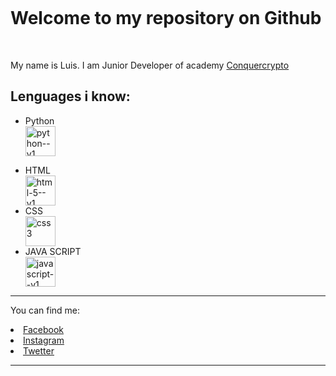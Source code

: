 <!DOCTYPE html>
<p><img src="https://github.com/liskoo1/liskoo1/assets/106185848/eda484f0-e9d3-49ca-a1a9-21c7d56202a0" alt=""></p>
<h1><b>Welcome to my repository on Github</b></h1>
<br>
<p>My name is Luis. I am Junior Developer of academy <a href="https://www.conquercrypto.com">Conquercrypto </a></p>
<h2> Lenguages i know:</h2>
<ul>
<li>Python</li>
   <img width="48" height="48" src="https://img.icons8.com/color/48/python--v1.png" alt="python--v1"/>
</p><li>HTML </li>
   <img  width="48" height="48" src="https://img.icons8.com/color/48/html-5--v1.png" alt="html-5--v1"/>
<li>CSS</li>
   <img width="48" height="48" src="https://img.icons8.com/color/48/css3.png" alt="css3"/>
<li>JAVA SCRIPT</li>
   <img width="48" height="48" src="https://img.icons8.com/color/48/javascript--v1.png" alt="javascript--v1"/>
</ul>
<hr>
<p>You can find me:</p>
<li><a href="https://www.facebook.com/luis.requenamellado">Facebook</a></li>
<li><a href="https://www.instagram.com/luisrequenamell/">Instagram</a></li>
<li><a href="https://twitter.com/Liskoo89">Twetter</a></li>
<hr>
<br>
<p><img src="https://github-readme-stats.vercel.app/api?username=liskoo1" alt=""></p>

   
